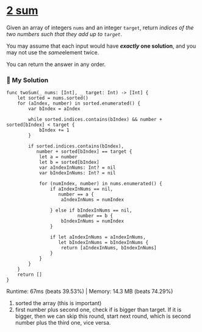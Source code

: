 
# [2 sum](https://leetcode.com/problems/two-sum/description/)

Given an array of integers `nums` and an integer `target`, return *indices of the two numbers such that they add up to `target`*.

You may assume that each input would have ***exactly* one solution**, and you may not use the *same*element twice.

You can return the answer in any order.

### 📌 My Solution

```
func twoSum(_ nums: [Int], _ target: Int) -> [Int] {
    let sorted = nums.sorted()
    for (aIndex, number) in sorted.enumerated() {
        var bIndex = aIndex
        
        while sorted.indices.contains(bIndex) && number + sorted[bIndex] < target {
            bIndex += 1
        }
        
        if sorted.indices.contains(bIndex),
           number + sorted[bIndex] == target {
            let a = number
            let b = sorted[bIndex]
            var aIndexInNums: Int? = nil
            var bIndexInNums: Int? = nil
            
            for (numIndex, number) in nums.enumerated() {
                if aIndexInNums == nil,
                   number == a {
                    aIndexInNums = numIndex
                    
                } else if bIndexInNums == nil,
                          number == b {
                    bIndexInNums = numIndex
                }
                
                if let aIndexInNums = aIndexInNums,
                   let bIndexInNums = bIndexInNums {
                    return [aIndexInNums, bIndexInNums]
                }
            }
        }
    }
    return []
}
```
Runtime: 67ms (beats 39.53%) | Memory: 14.3 MB (beats 74.29%)

1. sorted the array (this is important)
2. first number plus second one, check if is bigger than target. If it is bigger, then we can skip this round, start next round, which is second number plus the third one, vice versa.
